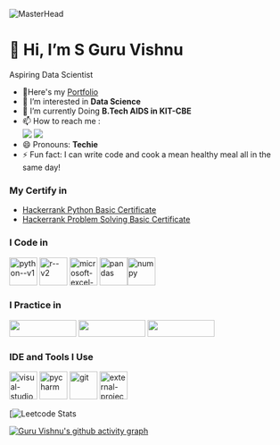 ![MasterHead](https://nielseniq.com/wp-content/uploads/sites/4/2021/02/data-science-icon-animation-banner-clockwise-4.gif)

# **👋 Hi, I’m S Guru Vishnu**

Aspiring Data Scientist
- 🔭Here's my [Portfolio](https://guruvishnu.my.canva.site/copywriter-resume-website-in-navy-orange-white-friendly-rounded-style)
- 👀 I’m interested in **Data Science**
- 🌱 I’m currently Doing **B.Tech AIDS in KIT-CBE**
- 📫 How to reach me :
<br /> [<img src="https://img.shields.io/badge/LinkedIn-0077B5?style=for-the-badge&logo=linkedin&logoColor=white" />](https://www.linkedin.com/in/guruvishnu2006/) [<img src="https://img.shields.io/badge/Twitter-1DA1F2?style=for-the-badge&logo=twitter&logoColor=white" />](https://x.com/gru_gm) 
- 😄 Pronouns: **Techie**
- ⚡ Fun fact: I can write code and cook a mean healthy meal all in the same day!

### My Certify in
- [Hackerrank Python Basic Certificate](https://www.hackerrank.com/certificates/iframe/5d8e6d5d8491)
- [Hackerrank Problem Solving Basic Certificate](https://www.hackerrank.com/certificates/iframe/9744d2a3a801)

### I Code in
<img width="50" height="50" src="https://img.icons8.com/color/48/python--v1.png" alt="python--v1"/>  <img width="50" height="50" src="https://img.icons8.com/clouds/100/r--v2.png" alt="r--v2"/>  <img width="50" height="50" src="https://img.icons8.com/color/48/microsoft-excel-2019--v1.png" alt="microsoft-excel-2019--v1"/>  <img width="50" height="50" src="https://img.icons8.com/color/48/pandas.png" alt="pandas"/><img width="50" height="50" src="https://img.icons8.com/color/48/numpy.png" alt="numpy"/>

### I Practice in
[<img width="120" height= "30" src="https://img.shields.io/badge/-Hackerrank-2EC866?style=for-the-badge&logo=HackerRank&logoColor=white">](https://www.hackerrank.com/profile/guruv0707)  [<img width="120" height= "30" src="https://img.shields.io/badge/-LeetCode-FFA116?style=for-the-badge&logo=LeetCode&logoColor=black">](https://leetcode.com/u/Guru_Vishnu_2006)  [<img width="120" height= "30" src="https://img.shields.io/badge/-CodeChef-5B4638?style=for-the-badge&logo=CodeChef&logoColor=white">](https://www.codechef.com/users/guru_1611) 

### IDE and Tools I Use
<img width="50" height="50" src="https://img.icons8.com/color/48/visual-studio-code-2019.png" alt="visual-studio-code-2019"/>  <img width="50" height="50" src="https://img.icons8.com/doodle/48/pycharm.png" alt="pycharm"/>  <img width="50" height="50" src="https://img.icons8.com/color/48/git.png" alt="git"/>  <img width="50" height="50" src="https://img.icons8.com/external-tal-revivo-color-tal-revivo/48/external-project-jupyter-a-nonprofit-organization-created-to-open-source-software-logo-color-tal-revivo.png" alt="external-project-jupyter-a-nonprofit-organization-created-to-open-source-software-logo-color-tal-revivo"/>

[![Leetcode Stats](https://leetcard.jacoblin.cool/Guru_Vishnu_2006?theme=dark&font=Marcellus&ext=contest)

[![Guru Vishnu's github activity graph](https://github-readme-activity-graph.vercel.app/graph?username=s-guru-vishnu&bg_color=000000&color=ffffff&line=51f065&point=ffffff&area=true&hide_border=true)](https://github.com/ashutosh00710/github-readme-activity-graph)
<!---
s-guru-vishnu/s-guru-vishnu is a ✨ special ✨ repository because its `README.md` (this file) appears on your GitHub profile.
You can click the Preview link to take a look at your changes.
--->
